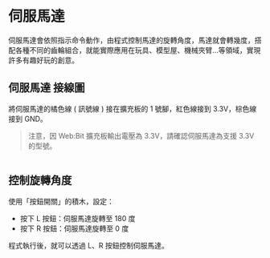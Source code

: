  

# 伺服馬達

伺服馬達會依照指示命令動作，由程式控制馬達的旋轉角度，馬達就會轉幾度，搭配各種不同的齒輪組合，就能實際應用在玩具、模型屋、機械夾臂...等領域，實現許多有趣好玩的創意。

## 伺服馬達 接線圖

將伺服馬達的橘色線 ( 訊號線 ) 接在擴充板的 1 號腳，紅色線接到 3.3V，棕色線接到 GND。

> 注意，因 Web:Bit 擴充板輸出電壓為 3.3V，請確認伺服馬達為支援 3.3V 的型號。

<img src="https://md.webduino.io/uploads/upload_e83df9d09c4ef68c56adb73e4040cd9d.png" alt="" width="">

## 控制旋轉角度

使用「按鈕開關」的積木，設定：

- 按下 L 按鈕：伺服馬達旋轉至 180 度
- 按下 R 按鈕：伺服馬達旋轉至 0 度

程式執行後，就可以透過 L、R 按鈕控制伺服馬達。

<img src="https://md.webduino.io/uploads/upload_100bc9a33d09c55aaf369f0179b0e7fa.png" alt="" width="">

<img src="https://md.webduino.io/uploads/upload_4a2408255814d5eee6d0a2ad6b8469f5.gif" alt="" width="">
